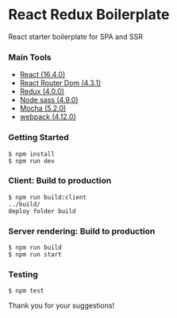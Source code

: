 # React Redux Boilerplate
React starter boilerplate for SPA and SSR
### Main Tools

- [React (16.4.0)](https://github.com/facebook/react)
- [React Router Dom (4.3.1)](https://github.com/rackt/react-router)
- [Redux (4.0.0)](https://github.com/rackt/redux)
- [Node sass (4.9.0)](https://github.com/sass/node-sass)
- [Mocha (5.2.0)](https://github.com/mochajs/mocha)
- [webpack (4.12.0)](https://webpack.js.org)

### Getting Started
```
$ npm install
$ npm run dev  
```

### Client: Build to production

```
$ npm run build:client
../build/
deploy folder build
```

### Server rendering: Build to production

```
$ npm run build
$ npm run start
```

### Testing
```
$ npm test
```

Thank you for your suggestions!
